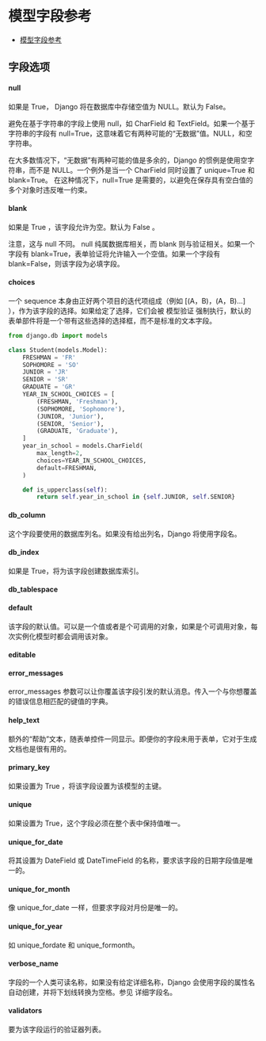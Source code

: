 # 模型字段参考

* [模型字段参考](https://docs.djangoproject.com/zh-hans/3.1/ref/models/fields/#model-field-types)

## 字段选项
#### null             
如果是 True， Django 将在数据库中存储空值为 NULL。默认为 False。

避免在基于字符串的字段上使用 null，如 CharField 和 TextField。如果一个基于字符串的字段有 null=True，这意味着它有两种可能的“无数据”值。NULL，和空字符串。

在大多数情况下，“无数据”有两种可能的值是多余的，Django 的惯例是使用空字符串，而不是 NULL。一个例外是当一个 CharField 同时设置了 unique=True 和 blank=True。
在这种情况下，null=True 是需要的，以避免在保存具有空白值的多个对象时违反唯一约束。


#### blank            
如果是 True ，该字段允许为空。默认为 False 。

注意，这与 null 不同。 null 纯属数据库相关，而 blank 则与验证相关。如果一个字段有 blank=True，表单验证将允许输入一个空值。如果一个字段有 blank=False，则该字段为必填字段。



#### choices          
一个 sequence 本身由正好两个项目的迭代项组成（例如 [(A，B)，(A，B)...] ），作为该字段的选择。如果给定了选择，它们会被 模型验证 强制执行，默认的表单部件将是一个带有这些选择的选择框，而不是标准的文本字段。
```py
from django.db import models

class Student(models.Model):
    FRESHMAN = 'FR'
    SOPHOMORE = 'SO'
    JUNIOR = 'JR'
    SENIOR = 'SR'
    GRADUATE = 'GR'
    YEAR_IN_SCHOOL_CHOICES = [
        (FRESHMAN, 'Freshman'),
        (SOPHOMORE, 'Sophomore'),
        (JUNIOR, 'Junior'),
        (SENIOR, 'Senior'),
        (GRADUATE, 'Graduate'),
    ]
    year_in_school = models.CharField(
        max_length=2,
        choices=YEAR_IN_SCHOOL_CHOICES,
        default=FRESHMAN,
    )

    def is_upperclass(self):
        return self.year_in_school in {self.JUNIOR, self.SENIOR}
```


#### db_column        
这个字段要使用的数据库列名。如果没有给出列名，Django 将使用字段名。




#### db_index         
如果是 True，将为该字段创建数据库索引。




#### db_tablespace    



#### default          
该字段的默认值。可以是一个值或者是个可调用的对象，如果是个可调用对象，每次实例化模型时都会调用该对象。




#### editable         



#### error_messages   
error_messages 参数可以让你覆盖该字段引发的默认消息。传入一个与你想覆盖的错误信息相匹配的键值的字典。




#### help_text        
额外的“帮助”文本，随表单控件一同显示。即便你的字段未用于表单，它对于生成文档也是很有用的。




#### primary_key      
如果设置为 True ，将该字段设置为该模型的主键。




#### unique           
如果设置为 True，这个字段必须在整个表中保持值唯一。




#### unique_for_date  
将其设置为 DateField 或 DateTimeField 的名称，要求该字段的日期字段值是唯一的。




#### unique_for_month 
像 unique_for_date 一样，但要求字段对月份是唯一的。




#### unique_for_year  
如 unique_fordate 和 unique_formonth。




#### verbose_name     
字段的一个人类可读名称，如果没有给定详细名称，Django 会使用字段的属性名自动创建，并将下划线转换为空格。参见 详细字段名。




#### validators       
要为该字段运行的验证器列表。





